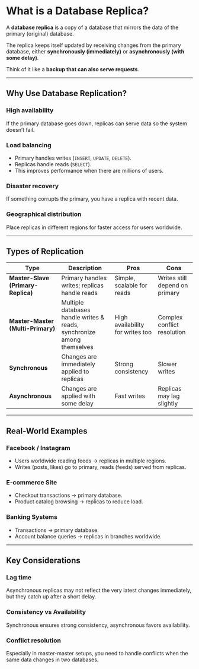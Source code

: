 # What is a Database Replica?

A **database replica** is a copy of a database that mirrors the data of the primary (original) database.  

The replica keeps itself updated by receiving changes from the primary database, either **synchronously (immediately)** or **asynchronously (with some delay)**.  

Think of it like a **backup that can also serve requests**.

---

## Why Use Database Replication?

### High availability
If the primary database goes down, replicas can serve data so the system doesn’t fail.

### Load balancing
- Primary handles writes (`INSERT`, `UPDATE`, `DELETE`).  
- Replicas handle reads (`SELECT`).  
- This improves performance when there are millions of users.

### Disaster recovery
If something corrupts the primary, you have a replica with recent data.

### Geographical distribution
Place replicas in different regions for faster access for users worldwide.

---

## Types of Replication

| Type                        | Description                                        | Pros                        | Cons                          |
|-----------------------------|----------------------------------------------------|-----------------------------|-------------------------------|
| **Master-Slave (Primary-Replica)** | Primary handles writes; replicas handle reads      | Simple, scalable for reads  | Writes still depend on primary |
| **Master-Master (Multi-Primary)** | Multiple databases handle writes & reads, synchronize among themselves | High availability for writes too | Complex conflict resolution   |
| **Synchronous**             | Changes are immediately applied to replicas        | Strong consistency          | Slower writes                 |
| **Asynchronous**            | Changes are applied with some delay                | Fast writes                 | Replicas may lag slightly     |

---

## Real-World Examples

### Facebook / Instagram
- Users worldwide reading feeds → replicas in multiple regions.  
- Writes (posts, likes) go to primary, reads (feeds) served from replicas.  

### E-commerce Site
- Checkout transactions → primary database.  
- Product catalog browsing → replicas to reduce load.  

### Banking Systems
- Transactions → primary database.  
- Account balance queries → replicas in branches worldwide.  

---

## Key Considerations

### Lag time
Asynchronous replicas may not reflect the very latest changes immediately, but they catch up after a short delay.

### Consistency vs Availability
Synchronous ensures strong consistency, asynchronous favors availability.

### Conflict resolution
Especially in master-master setups, you need to handle conflicts when the same data changes in two databases.
